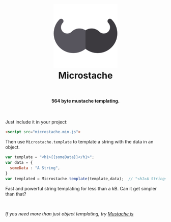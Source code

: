 <h1 align="center">
  <br>
  <a href="#"><img src="https://github.com/RationalCoding/Microstache/raw/master/src/logo.png" alt="HyperHost" width="200"></a>
  <br>
  Microstache
  <br>
  <br>
</h1>
<h4 align="center">564 byte mustache templating.</h4>
<br>


Just include it in your project:
```html
<script src="microstache.min.js">
```

Then use `Microstache.template` to template a string with the data in an object.  
```javascript
var template = "<h1>{{someData}}</h1>";  
var data = {
  someData : "A String",
}
var templated = Microstache.template(template,data);  // "<h1>A String</h1>"
```

Fast and powerful string templating for less than a kB. Can it get simpler than that?  

<br>

*If you need more than just object templating, try [Mustache.js](https://github.com/janl/mustache.js)*
